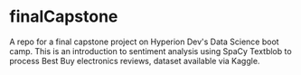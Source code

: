# finalCapstone
 A repo for a final capstone project on Hyperion Dev's Data Science boot camp. This is an introduction to sentiment analysis using SpaCy Textblob to process Best Buy electronics reviews, dataset available via Kaggle.
